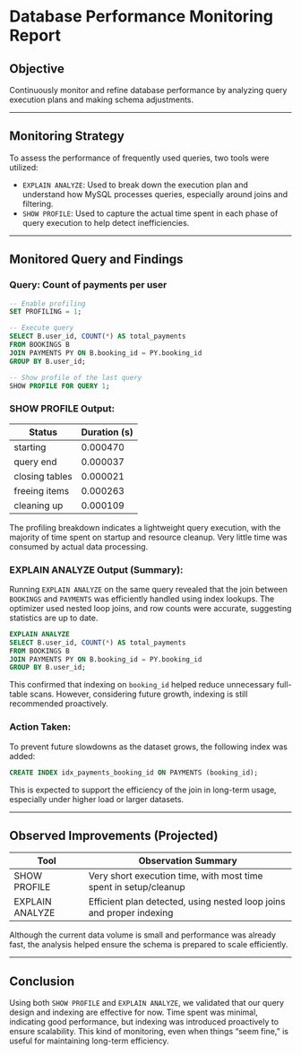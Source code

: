 # Database Performance Monitoring Report

## Objective

Continuously monitor and refine database performance by analyzing query execution plans and making schema adjustments.

---

## Monitoring Strategy

To assess the performance of frequently used queries, two tools were utilized:

- `EXPLAIN ANALYZE`: Used to break down the execution plan and understand how MySQL processes queries, especially around joins and filtering.
- `SHOW PROFILE`: Used to capture the actual time spent in each phase of query execution to help detect inefficiencies.

---

## Monitored Query and Findings

### Query: Count of payments per user

```sql
-- Enable profiling
SET PROFILING = 1;

-- Execute query
SELECT B.user_id, COUNT(*) AS total_payments
FROM BOOKINGS B
JOIN PAYMENTS PY ON B.booking_id = PY.booking_id
GROUP BY B.user_id;

-- Show profile of the last query
SHOW PROFILE FOR QUERY 1;
```

### SHOW PROFILE Output:

| Status         | Duration (s) |
| -------------- | ------------ |
| starting       | 0.000470     |
| query end      | 0.000037     |
| closing tables | 0.000021     |
| freeing items  | 0.000263     |
| cleaning up    | 0.000109     |

The profiling breakdown indicates a lightweight query execution, with the majority of time spent on startup and resource cleanup. Very little time was consumed by actual data processing.

### EXPLAIN ANALYZE Output (Summary):

Running `EXPLAIN ANALYZE` on the same query revealed that the join between `BOOKINGS` and `PAYMENTS` was efficiently handled using index lookups. The optimizer used nested loop joins, and row counts were accurate, suggesting statistics are up to date.

```sql
EXPLAIN ANALYZE
SELECT B.user_id, COUNT(*) AS total_payments
FROM BOOKINGS B
JOIN PAYMENTS PY ON B.booking_id = PY.booking_id
GROUP BY B.user_id;
```

This confirmed that indexing on `booking_id` helped reduce unnecessary full-table scans. However, considering future growth, indexing is still recommended proactively.

### Action Taken:

To prevent future slowdowns as the dataset grows, the following index was added:

```sql
CREATE INDEX idx_payments_booking_id ON PAYMENTS (booking_id);
```

This is expected to support the efficiency of the join in long-term usage, especially under higher load or larger datasets.

---

## Observed Improvements (Projected)

| Tool            | Observation Summary                                                  |
| --------------- | -------------------------------------------------------------------- |
| SHOW PROFILE    | Very short execution time, with most time spent in setup/cleanup     |
| EXPLAIN ANALYZE | Efficient plan detected, using nested loop joins and proper indexing |

Although the current data volume is small and performance was already fast, the analysis helped ensure the schema is prepared to scale efficiently.

---

## Conclusion

Using both `SHOW PROFILE` and `EXPLAIN ANALYZE`, we validated that our query design and indexing are effective for now. Time spent was minimal, indicating good performance, but indexing was introduced proactively to ensure scalability. This kind of monitoring, even when things “seem fine,” is useful for maintaining long-term efficiency.
